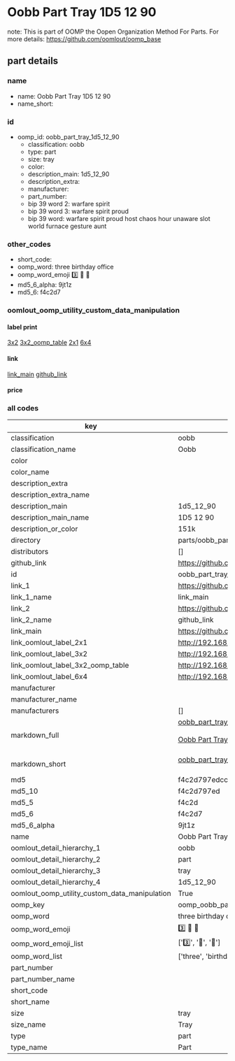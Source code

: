 # Oobb Part Tray 1D5 12 90  

note: This is part of OOMP the Oopen Organization Method For Parts. For more details: https://github.com/oomlout/oomp_base

##  part details





### name
* name: Oobb Part Tray 1D5 12 90
* name_short: 
### id
* oomp_id: oobb_part_tray_1d5_12_90
  * classification: oobb
  * type: part
  * size: tray
  * color: 
  * description_main: 1d5_12_90
  * description_extra: 
  * manufacturer: 
  * part_number: 
  * bip 39 word 2: warfare spirit
  * bip 39 word 3: warfare spirit proud
  * bip 39 word: warfare spirit proud host chaos hour unaware slot world furnace gesture aunt

### other_codes
* short_code: 
* oomp_word: three birthday office
* oomp_word_emoji :three: :birthday: :office:
* md5_6_alpha: 9jt1z
* md5_6: f4c2d7






### oomlout_oomp_utility_custom_data_manipulation
#### label print
[3x2](http://192.168.1.245:1112/?label=oomp%209jt1z)
[3x2_oomp_table](http://192.168.1.107:1112/?label=oomp%209jt1z)
[2x1](http://192.168.1.242:1112/?label=oomp%209jt1z)
[6x4](http://192.168.1.55:1112/?label=oomp%209jt1z)    

#### link

[link_main](https://github.com/oomlout/oomlout_oomp_current_version_messy/tree/main/parts/oobb_part_tray_1d5_12_90) [github_link](https://github.com/oomlout/oomlout_oomp_part_src/tree/main/parts/oobb_part_tray_1d5_12_90)                             

#### price







### all codes 
| key | value |  
| --- | --- |  
| classification | oobb |  
| classification_name | Oobb |  
| color |  |  
| color_name |  |  
| description_extra |  |  
| description_extra_name |  |  
| description_main | 1d5_12_90 |  
| description_main_name | 1D5 12 90 |  
| description_or_color | 151k |  
| directory | parts/oobb_part_tray_1d5_12_90 |  
| distributors | [] |  
| github_link | https://github.com/oomlout/oomlout_oomp_part_src/tree/main/parts/oobb_part_tray_1d5_12_90 |  
| id | oobb_part_tray_1d5_12_90 |  
| link_1 | https://github.com/oomlout/oomlout_oomp_current_version_messy/tree/main/parts/oobb_part_tray_1d5_12_90 |  
| link_1_name | link_main |  
| link_2 | https://github.com/oomlout/oomlout_oomp_part_src/tree/main/parts/oobb_part_tray_1d5_12_90 |  
| link_2_name | github_link |  
| link_main | https://github.com/oomlout/oomlout_oomp_current_version_messy/tree/main/parts/oobb_part_tray_1d5_12_90 |  
| link_oomlout_label_2x1 | http://192.168.1.242:1112/?label=oomp%209jt1z |  
| link_oomlout_label_3x2 | http://192.168.1.245:1112/?label=oomp%209jt1z |  
| link_oomlout_label_3x2_oomp_table | http://192.168.1.107:1112/?label=oomp%209jt1z |  
| link_oomlout_label_6x4 | http://192.168.1.55:1112/?label=oomp%209jt1z |  
| manufacturer |  |  
| manufacturer_name |  |  
| manufacturers | [] |  
| markdown_full | [oobb_part_tray_1d5_12_90](https://github.com/oomlout/oomlout_oomp_current_version_messy/tree/main/parts/oobb_part_tray_1d5_12_90)<br>[](https://github.com/oomlout/oomlout_oomp_current_version_messy/tree/main/parts/oobb_part_tray_1d5_12_90)<br>[Oobb Part Tray 1D5 12 90](https://github.com/oomlout/oomlout_oomp_current_version_messy/tree/main/parts/oobb_part_tray_1d5_12_90)<br><br> |  
| markdown_short | [oobb_part_tray_1d5_12_90](https://github.com/oomlout/oomlout_oomp_current_version_messy/tree/main/parts/oobb_part_tray_1d5_12_90)<br><br> |  
| md5 | f4c2d797edcc1d8db91326e159b487b8 |  
| md5_10 | f4c2d797ed |  
| md5_5 | f4c2d |  
| md5_6 | f4c2d7 |  
| md5_6_alpha | 9jt1z |  
| name | Oobb Part Tray 1D5 12 90 |  
| oomlout_detail_hierarchy_1 | oobb |  
| oomlout_detail_hierarchy_2 | part |  
| oomlout_detail_hierarchy_3 | tray |  
| oomlout_detail_hierarchy_4 | 1d5_12_90 |  
| oomlout_oomp_utility_custom_data_manipulation | True |  
| oomp_key | oomp_oobb_part_tray_1d5_12_90 |  
| oomp_word | three birthday office |  
| oomp_word_emoji | :three: :birthday: :office: |  
| oomp_word_emoji_list | [':three:', ':birthday:', ':office:'] |  
| oomp_word_list | ['three', 'birthday', 'office'] |  
| part_number |  |  
| part_number_name |  |  
| short_code |  |  
| short_name |  |  
| size | tray |  
| size_name | Tray |  
| type | part |  
| type_name | Part |  
